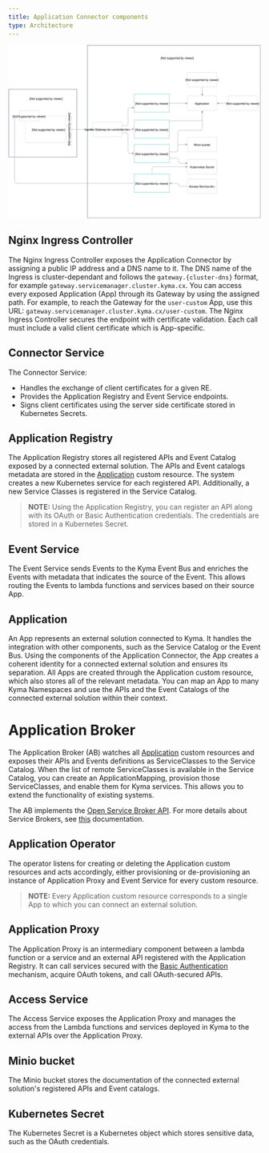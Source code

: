```yaml
---
title: Application Connector components
type: Architecture
---
```


![Architecture Diagram](./assets/001-application-connector.svg)


## Nginx Ingress Controller

The Nginx Ingress Controller exposes the Application Connector by assigning a public IP address and a DNS name to it.
The DNS name of the Ingress is cluster-dependant and follows the `gateway.{cluster-dns}` format, for example `gateway.servicemanager.cluster.kyma.cx`.
You can access every exposed Application (App) through its Gateway by using the assigned path. For example, to reach the Gateway for the `user-custom` App, use this URL: `gateway.servicemanager.cluster.kyma.cx/user-custom`. The Nginx Ingress Controller secures the endpoint with certificate validation. Each call must include a valid client certificate which is App-specific.

## Connector Service

The Connector Service:
- Handles the exchange of client certificates for a given RE.
- Provides the Application Registry and Event Service endpoints.
- Signs client certificates using the server side certificate stored in Kubernetes Secrets.

## Application Registry

The Application Registry stores all registered APIs and Event Catalog exposed by a connected external solution. The APIs and Event catalogs metadata are stored in the [Application](#custom-resource-application) custom resource.
The system creates a new Kubernetes service for each registered API. Additionally, a new Service Classes is registered in the Service Catalog.

>**NOTE:** Using the Application Registry, you can register an API along with its OAuth or Basic Authentication credentials. The credentials are stored in a Kubernetes Secret.

## Event Service

The Event Service sends Events to the Kyma Event Bus and enriches the Events with metadata that indicates the source of the Event.
This allows routing the Events to lambda functions and services based on their source App.

## Application

An App represents an external solution connected to Kyma. It handles the integration with other components, such as the Service Catalog or the Event Bus.
Using the components of the Application Connector, the App creates a coherent identity for a connected external solution and ensures its separation.
All Apps are created through the Application custom resource, which also stores all of the relevant metadata. You can map an App to many Kyma Namespaces and use the APIs and the Event Catalogs of the connected external solution within their context.

# Application Broker

The Application Broker (AB) watches all [Application](#custom-resource-application) custom resources and exposes their APIs and Events definitions as ServiceClasses to the Service Catalog. When the list of remote ServiceClasses is available in the Service Catalog, you can create an ApplicationMapping, provision those ServiceClasses, and enable them for Kyma services. This allows you to extend the functionality of existing systems.

The AB implements the [Open Service Broker API](https://www.openservicebrokerapi.org/). For more details about Service Brokers, see [this](/docs/components/service-brokers#overview-service-brokers) documentation.

## Application Operator

The operator listens for creating or deleting the Application custom resources and acts accordingly, either provisioning or de-provisioning an instance of Application Proxy and Event Service for every custom resource.         

>**NOTE:** Every Application custom resource corresponds to a single App to which you can connect an external solution.


## Application Proxy

The Application Proxy is an intermediary component between a lambda function or a service and an external API registered with the Application Registry. It can call services secured with the [Basic Authentication](https://tools.ietf.org/html/rfc7617) mechanism, acquire OAuth tokens, and call OAuth-secured APIs.  

## Access Service

The Access Service exposes the Application Proxy and manages the access from the Lambda functions and services deployed in Kyma to the external APIs over the Application Proxy.

## Minio bucket

The Minio bucket stores the documentation of the connected external solution's registered APIs and Event catalogs.

## Kubernetes Secret

The Kubernetes Secret is a Kubernetes object which stores sensitive data, such as the OAuth credentials.
